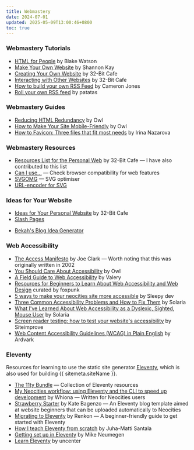 ```yaml
---
title: Webmastery
date: 2024-07-01
updated: 2025-05-09T13:00:46+0800
toc: true
---
```


### Webmastery Tutorials

* [HTML for People](https://htmlforpeople.com/) by Blake Watson
* [Make Your Own Website](https://web.pixelshannon.com/make/) by Shannon Kay
* [Creating Your Own Website](https://32bit.cafe/cyowebsite/) by 32-Bit Cafe
* [Interacting with Other Websites](https://32bit.cafe/interactingontheweb/) by 32-Bit Cafe
* [How to build your own RSS Feed](https://caffeineandlasers.neocities.org/blogs/rss) by Cameron Jones
* [Roll your own RSS feed](https://thedabbler.patatas.ca/pages/roll_your_own_rss.html) by patatas

### Webmastery Guides

* [Reducing HTML Redundancy](https://owlsroost.xyz/articles/2023-12-23-reducing-html-redundancy.html) by Owl
* [How to Make Your Site Mobile-Friendly](https://owlsroost.xyz/articles/2024-06-24-how-to-make-your-site-mobile-friendly.html) by Owl
* [How to Favicon: Three files that fit most needs](https://evilmartians.com/chronicles/how-to-favicon-in-2021-six-files-that-fit-most-needs) by Irina Nazarova

### Webmastery Resources

* [Resources List for the Personal Web](https://discourse.32bit.cafe/t/resources-list-for-the-personal-web/49) by 32-Bit Cafe — I have also contributed to this list
* [Can I use...](https://caniuse.com/) — Check browser compatibility for web features
* [SVGOMG](https://jakearchibald.github.io/svgomg/) — SVG optimiser
* [URL-encoder for SVG](https://yoksel.github.io/url-encoder/)

### Ideas for Your Website

* [Ideas for Your Personal Website](https://32bit.cafe/websiteideas/) by 32-Bit Cafe
* [Slash Pages](https://slashpages.net/)
- [Bekah's Blog Idea Generator](https://www.thefrugalgamer.net/programming/blogPrompts/)

### Web Accessibility

* [The Access Manifesto](https://joeclark.org/book/sashay/serialization/AccessManifesto.html) by Joe Clark — Worth noting that this was originally written in 2002
* [You Should Care About Accessibility](https://owlsroost.xyz/articles/2023-08-20-you-should-care-about-accessibility.html) by Owl
* [A Field Guide to Web Accessibility](https://theultimatemotherfuckingwebsite.com/) by Valery
* [Resources for Beginners to Learn About Web Accessibility and Web Design](https://www.tumblr.com/foxpunk/700063063948312576/hey-you-yeah-you-with-the-cool-neocities) curated by foxpunk
* [5 ways to make your neocities site more accessible](https://sleepydev.neocities.org/posts/5%20Ways%20to%20make%20your%20Neocities%20site%20more%20accessible) by Sleepy dev
* [Three Common Accessibility Problems and How to Fix Them](https://solaria.neocities.org/beginnersaccessibility) by Solaria
* [What I've Learned About Web Accessibility as a Dyslexic, Sighted, Mouse User](https://solaria.neocities.org/accessibility) by Solaria
* [Screen reader testing: how to test your website's accessibility](https://www.siteimprove.com/glossary/screen-reader-testing/) by Siteimprove
* [Web Content Accessibility Guidelines (WCAG) in Plain English](https://aaardvarkaccessibility.com/wcag-plain-english/) by Ardvark

### Eleventy
Resources for learning to use the static site generator [Eleventy](https://www.11ty.dev/), which is also used for building {{ sitemeta.siteName }}.

* [The 11ty Bundle](https://11tybundle.dev/) — Collection of Eleventy resources
* [My Neocities workflow: using Eleventy and the CLI to speed up development](https://whiona.weblog.lol/2023/10/my-neocities-workflow:-using-eleventy-and-the-cli-to-speed-up-development) by Whiona — Written for Neocities users
* [Strawberry Starter](https://strawberrystarter.neocities.org/) by Kate Bagenzo — An Eleventy blog template aimed at website beginners that can be uploaded automatically to Neocities
* [Migrating to Eleventy](https://renkotsuban.com/posts/2023-11-15-Migrating-to-Eleventy.html) by Renkon — A beginner-friendly guide to get started with Eleventy
* [How I teach Eleventy from scratch](https://hamatti.org/posts/how-i-teach-eleventy-from-scratch/) by Juha-Matti Santala
* [Getting set up in Eleventy](https://cloudcannon.com/tutorials/eleventy-beginner-tutorial/) by Mike Neumegen
* [Learn Eleventy](https://learn-eleventy.pages.dev/) by uncenter
